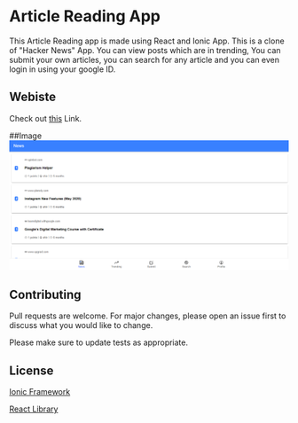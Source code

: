 # Article Reading App

This Article Reading app is made using React and Ionic App. This is a clone of "Hacker News" App. You can view posts which are in trending, You can submit your own articles, you can search for any article and you can even login in using your google ID.


## Webiste
Check out [this](https://snews-e8f4a.web.app/news) Link.

##Image
![](https://github.com/ssk090/articleReading/blob/main/ss1.png)

## Contributing
Pull requests are welcome. For major changes, please open an issue first to discuss what you would like to change.

Please make sure to update tests as appropriate.

## License
[Ionic Framework](https://ionicframework.com/)

[React Library](https://reactjs.org/)
